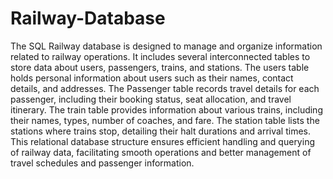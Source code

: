# Railway-Database
The SQL Railway database is designed to manage and organize information related to railway operations. It includes several interconnected tables to store data about users, passengers, trains, and stations. The users table holds personal information about users such as their names, contact details, and addresses. The Passenger table records travel details for each passenger, including their booking status, seat allocation, and travel itinerary. The train table provides information about various trains, including their names, types, number of coaches, and fare. The station table lists the stations where trains stop, detailing their halt durations and arrival times. This relational database structure ensures efficient handling and querying of railway data, facilitating smooth operations and better management of travel schedules and passenger information.






